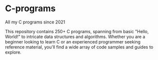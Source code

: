 # C-programs
All my C programs since 2021

This repository contains 250+ C programs, spanning from basic "Hello, World!" to intricate data structures and algorithms. Whether you are a beginner looking to learn C or an experienced programmer seeking reference material, you'll find a wide array of code samples and guides to explore.

